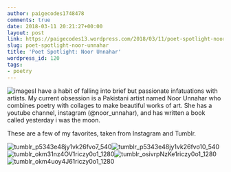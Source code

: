```yaml
---
author: paigecodes1748478
comments: true
date: 2018-03-11 20:21:27+00:00
layout: post
link: https://paigecodes13.wordpress.com/2018/03/11/poet-spotlight-noor-unnahar/
slug: poet-spotlight-noor-unnahar
title: 'Poet Spotlight: Noor Unnahar'
wordpress_id: 120
tags:
- poetry
---
```


![images](https://paigecodes13.files.wordpress.com/2018/03/images.jpeg)I have a habit of falling into brief but passionate infatuations with artists. My current obsession is a Pakistani artist named Noor Unnahar who combines poetry with collages to make beautiful works of art. She has a youtube channel, instagram (@noor_unnahar), and has written a book called yesterday i was the moon.

These are a few of my favorites, taken from Instagram and Tumblr.

![tumblr_p5343e48jy1vk26fvo7_540](https://paigecodes13.files.wordpress.com/2018/03/tumblr_p5343e48jy1vk26fvo7_540.jpg)![tumblr_p5343e48jy1vk26fvo10_540](https://paigecodes13.files.wordpress.com/2018/03/tumblr_p5343e48jy1vk26fvo10_540.jpg)![tumblr_okm31nz4OV1riczy0o1_1280](https://paigecodes13.files.wordpress.com/2018/03/tumblr_okm31nz4ov1riczy0o1_1280.jpg)![tumblr_osivrpNzKe1riczy0o1_1280](https://paigecodes13.files.wordpress.com/2018/03/tumblr_osivrpnzke1riczy0o1_1280.jpg)![tumblr_okm4uoy4J61riczy0o1_1280](https://paigecodes13.files.wordpress.com/2018/03/tumblr_okm4uoy4j61riczy0o1_1280.jpg)


